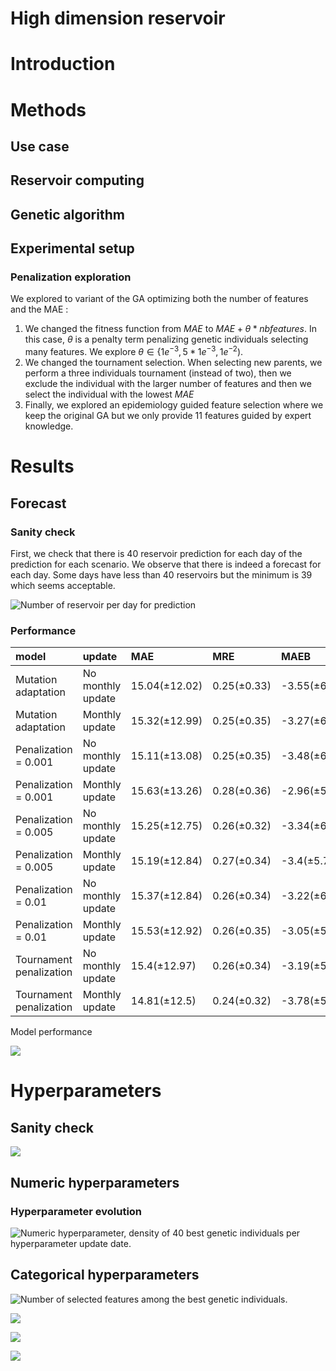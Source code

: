 # High dimension reservoir


<script src="results_high_dim_rc_exp2_files/libs/kePrint-0.0.1/kePrint.js"></script>
<link href="results_high_dim_rc_exp2_files/libs/lightable-0.0.1/lightable.css" rel="stylesheet" />


# Introduction

# Methods

## Use case

## Reservoir computing

## Genetic algorithm

## Experimental setup

### Penalization exploration

We explored to variant of the GA optimizing both the number of features
and the MAE :

1)  We changed the fitness function from $MAE$ to
    $MAE + \theta * nbfeatures$. In this case, $\theta$ is a penalty
    term penalizing genetic individuals selecting many features. We
    explore $\theta \in \{1e^{-3}, 5*1e^{-3}, 1e^{-2})$.
2)  We changed the tournament selection. When selecting new parents, we
    perform a three individuals tournament (instead of two), then we
    exclude the individual with the larger number of features and then
    we select the individual with the lowest $MAE$
3)  Finally, we explored an epidemiology guided feature selection where
    we keep the original GA but we only provide 11 features guided by
    expert knowledge.

# Results

## Forecast

### Sanity check

First, we check that there is 40 reservoir prediction for each day of
the prediction for each scenario. We observe that there is indeed a
forecast for each day. Some days have less than 40 reservoirs but the
minimum is 39 which seems acceptable.

![Number of reservoir per day for
prediction](results_high_dim_rc_exp2_files/figure-commonmark/sanitycheck-1.png)

### Performance

| model | update | MAE | MRE | MAEB | MREB |
|:---|:---|:---|:---|:---|:---|
| Mutation adaptation | No monthly update | 15.04(±12.02) | 0.25(±0.33) | -3.55(±6.94) | 0.85(±1.47) |
| Mutation adaptation | Monthly update | 15.32(±12.99) | 0.25(±0.35) | -3.27(±6.66) | 0.86(±1.34) |
| Penalization = 0.001 | No monthly update | 15.11(±13.08) | 0.25(±0.35) | -3.48(±6.66) | 0.84(±0.84) |
| Penalization = 0.001 | Monthly update | 15.63(±13.26) | 0.28(±0.36) | -2.96(±5.91) | 0.86(±1.61) |
| Penalization = 0.005 | No monthly update | 15.25(±12.75) | 0.26(±0.32) | -3.34(±6.88) | 0.84(±1.74) |
| Penalization = 0.005 | Monthly update | 15.19(±12.84) | 0.27(±0.34) | -3.4(±5.78) | 0.84(±0.99) |
| Penalization = 0.01 | No monthly update | 15.37(±12.84) | 0.26(±0.34) | -3.22(±6.29) | 0.87(±1.42) |
| Penalization = 0.01 | Monthly update | 15.53(±12.92) | 0.26(±0.35) | -3.05(±5.74) | 0.87(±1.07) |
| Tournament penalization | No monthly update | 15.4(±12.97) | 0.26(±0.34) | -3.19(±5.99) | 0.86(±1.42) |
| Tournament penalization | Monthly update | 14.81(±12.5) | 0.24(±0.32) | -3.78(±5.97) | 0.84(±1.25) |

Model performance

![](results_high_dim_rc_exp2_files/figure-commonmark/lineperf-1.png)

# Hyperparameters

## Sanity check

![](results_high_dim_rc_exp2_files/figure-commonmark/unnamed-chunk-5-1.png)

## Numeric hyperparameters

### Hyperparameter evolution

![Numeric hyperparameter, density of 40 best genetic individuals per
hyperparameter update
date.](results_high_dim_rc_exp2_files/figure-commonmark/unnamed-chunk-6-1.png)

## Categorical hyperparameters

![Number of selected features among the best genetic
individuals.](results_high_dim_rc_exp2_files/figure-commonmark/unnamed-chunk-7-1.png)

![](results_high_dim_rc_exp2_files/figure-commonmark/freqselectionfeatures-1.png)

![](results_high_dim_rc_exp2_files/figure-commonmark/unnamed-chunk-8-1.png)

![](results_high_dim_rc_exp2_files/figure-commonmark/unnamed-chunk-9-1.png)
